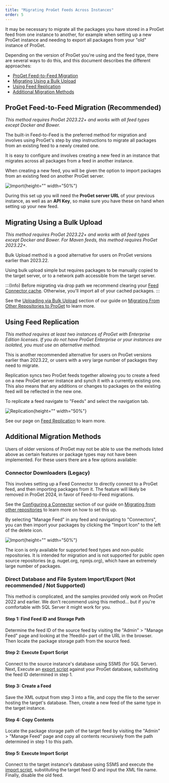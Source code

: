 ```yaml
---
title: "Migrating ProGet Feeds Across Instances"
order: 5
---
```


It may be necessary to migrate all the packages you have stored in a ProGet feed from one instance to another, for example when setting up a new ProGet instance and needing to export all packages from your "old" instance of ProGet.

Depending on the version of ProGet you're using and the feed type, there are several ways to do this, and this document describes the different approaches:

* [ProGet Feed-to-Feed Migration](#proget-feed-to-feed-migration-recommended)
* [Migrating Using a Bulk Upload](#migrating-using-a-bulk-upload)
* [Using Feed Replication](#using-feed-replication)
* [Additional Migration Methods](#additional-migration-methods)

##  ProGet Feed-to-Feed Migration (Recommended)
*This method requires ProGet 2023.22+ and works with all feed types except Docker and Bower.*

The built-in Feed-to-Feed is the preferred method for migration and involves using ProGet's step by step instructions to migrate all packages from an existing feed to a newly created one.

It is easy to configure and involves creating a new feed in an instance that migrates across all packages from a feed in another instance.

When creating a new feed, you will be given the option to import packages from an existing feed on another ProGet server.

![Import](/resources/docs/proget-feed-import-windows.png){height="" width="50%"}

During this set up you will need the **ProGet server URL** of your previous instance, as well as an **API Key**, so make sure you have these on hand when setting up your new feed.

## Migrating Using a Bulk Upload
*This method requires ProGet 2023.22+ and works with all feed types except Docker and Bower. For Maven feeds, this method requires ProGet 2023.22+.*

Bulk Upload method is a good alternative for users on ProGet versions earlier than 2023.22.

Using bulk upload  simple but requires packages to be manually copied to the target server, or to a network path accessible from the target server. 

:::(Info)
Before migrating via drop path we recommend clearing your [Feed Connector cache](/docs/proget/feeds/connector-overview#connector-caching?#connector-caching). Otherwise, you'll import all of your cached packages.
:::

See the [Uploading via Bulk Upload](/docs/proget/installation/migrating-to-proget/proget-other-feed-migration#uploading-via-bulk-upload) section of our guide on [Migrating From Other Repositories to ProGet](/docs/proget/installation/migrating-to-proget/proget-other-feed-migration) to learn more.


## Using Feed Replication
*This method requires at least two instances of ProGet with Enterprise Edition licenses. If you do not have ProGet Enterprise or your instances are isolated, you must use an alternative method.*

This is another recommended alternative for users on ProGet versions earlier than 2023.22, or users with a very large number of packages they need to migrate. 

Replication syncs two ProGet feeds together allowing you to create a feed on a new ProGet server instance and synch it with a currently existing one. This also means that any additions or changes to packages on the existing feed will be reflected in the new one.

To replicate a feed navigate to "Feeds" and select the navigation tab.

![Replication](/resources/docs/proget-feed-replication.png){height="" width="50%"}

See our page on [Feed Replication](/docs/proget/replication-feed-mirroring/proget-advanced-feed-replication) to learn more.

## Additional Migration Methods
Users of older versions of ProGet may not be able to use the methods listed above as certain features or package types may not have been implemented. For these users there are a few options available:

### Connector Downloaders (Legacy)
This involves setting up a Feed Connector to directly connect to a ProGet feed, and then importing packages from it. The feature will likely be removed in ProGet 2024, in favor of Feed-to-Feed migrations.

See the [Configuring a Connector](/docs/proget/installation/migrating-to-proget/proget-other-feed-migration#configuring-a-connector) section of our guide on [Migrating from other repositories](/docs/proget/installation/migrating-to-proget/proget-other-feed-migration) to learn more on how to set this up.

By selecting "Manage Feed" in any feed and navigating to "Connectors", you can then import your packages by clicking the "Import Icon" to the left of the delete icon.

![Import](/resources/docs/proget-connector-import.png){height="" width="50%"}

The icon is only available for supported feed types and non-public repositories. It is intended for migration and is not supported for public open source repositories (e.g. nuget.org, npmjs.org), which have an extremely large number of packages.

### Direct Database and File System Import/Export (Not recommended / Not Supported)
This method is complicated, and the samples provided only work on ProGet 2022 and earlier. We don't recommend using this method... but if you're comfortable with SQL Server it might work for you.

#### Step 1: Find Feed ID and Storage Path
Determine the feed ID of the source feed by visiting the "Admin" > "Manage Feed" page and looking at the ?feedId= part of the URL in the browser. Then locate the package storage path from the source feed.

#### Step 2: Execute Export Script
Connect to the source instance's database using SSMS (for SQL Server). Next, Execute an [export script](https://gist.github.com/inedo-builds/3bfdf846fb78fdf5ecd03d736682679f) against your ProGet database, substituting the feed ID determined in step 1.

#### Step 3: Create a Feed 
Save the XML output from step 3 into a file, and copy the file to the server hosting the target's database. Then, create a new feed of the same type in the target instance.

#### Step 4: Copy Contents
Locate the package storage path of the target feed by visiting the "Admin" > "Manage Feed" page and copy all contents recursively from the path determined in step 1 to this path.

#### Step 5: Execute Import Script
Connect to the target instance's database using SSMS and execute the [import script](https://gist.github.com/inedo-builds/80486de84fd413313d54eb80edb821bf), substituting the target feed ID and input the XML file name. Finally, disable the old feed.

